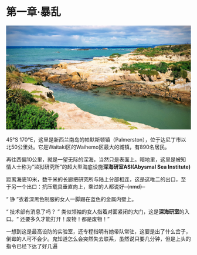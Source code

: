 # 第一章·暴乱

![&#x5E15;&#x9ED8;&#x65AF;&#x987F;&#x9547;&#xFF08;Palmerston&#xFF09;&#x897F;&#x8FB9;&#x7684;&#x6D77;&#x5CB8;](../../.gitbook/assets/20180926_120230-effects.jpg)

45°S 170°E，这里是新西兰南岛的帕默斯顿镇（Palmerston），位于达尼丁市以北50公里处。它是Waitaki区的Waihemo区最大的城镇，有890名居民。

再往西偏10公里，就是一望无际的深海，当然只是表面上。暗地里，这里是被知情人士称为“监狱研究所”的超大型海底设施**深海研室ASI\(Abysmal Sea Institute\)**

距离海底10米，数千米的长廊把研究所与陆上分部相连，这是这唯二的出口，至于另一个出口：抗压载具垂直向上，乘过的人都说好~~（nmd）~~

“ 铮 ”衣着深黑色制服的女人一脚踢在蓝色的金属内壁上。

“ 技术部有消息了吗？ ” 类似领袖的女人指着对面紧闭的大门，这是**深海研室**的入口。“ 还要多久才能打开！废物！都是废物！” 

一想到这是最高设防的实验室，还专程指明有她带队常驻，这要是出了什么岔子，倒霉的人可不会少。鬼知道怎么会突然失去联系，虽然说只要几分钟，但是上头的指令已经下达了好几遍



